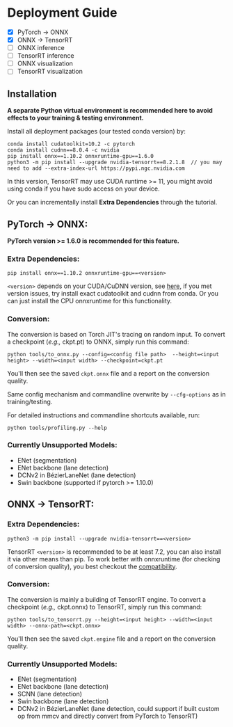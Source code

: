# Deployment Guide

- [x] PyTorch -> ONNX
- [x] ONNX -> TensorRT
- [ ] ONNX inference
- [ ] TensorRT inference
- [ ] ONNX visualization
- [ ] TensorRT visualization

## Installation

**A separate Python virtual environment is recommended here to avoid effects to your training & testing environment.**

Install all deployment packages (our tested conda version) by:

```
conda install cudatoolkit=10.2 -c pytorch
conda install cudnn==8.0.4 -c nvidia
pip install onnx==1.10.2 onnxruntime-gpu==1.6.0
python3 -m pip install --upgrade nvidia-tensorrt==8.2.1.8  // you may need to add --extra-index-url https://pypi.ngc.nvidia.com
```

In this version, TensorRT may use CUDA runtime >= 11, you might avoid using conda if you have sudo access on your device.

Or you can incrementally install **Extra Dependencies** through the tutorial.

## PyTorch -> ONNX:

**PyTorch version >= 1.6.0 is recommended for this feature.**

### Extra Dependencies:

```
pip install onnx==1.10.2 onnxruntime-gpu==<version>
```

`<version>` depends on your CUDA/CuDNN version, see [here](https://onnxruntime.ai/docs/execution-providers/CUDA-ExecutionProvider.html#requirements), if you met version issues,
try install exact cudatoolkit and cudnn from conda. Or you can just install the CPU onnxruntime for this functionality.

### Conversion:

The conversion is based on Torch JIT's tracing on random input. To convert a checkpoint (*e.g.,* ckpt.pt) to ONNX, simply run this command:

```
python tools/to_onnx.py --config=<config file path>  --height=<input height> --width=<input width> --checkpoint=ckpt.pt
```

You'll then see the saved `ckpt.onnx` file and a report on the conversion quality.

Same config mechanism and commandline overwrite by `--cfg-options` as in training/testing.

For detailed instructions and commandline shortcuts available, run:

```
python tools/profiling.py --help
```

### Currently Unsupported Models:
- ENet (segmentation)
- ENet backbone (lane detection)
- DCNv2 in BézierLaneNet (lane detection)
- Swin backbone (supported if pytorch >= 1.10.0)

## ONNX -> TensorRT:

### Extra Dependencies:

```
python3 -m pip install --upgrade nvidia-tensorrt==<version>
```

TensorRT `<version>` is recommended to be at least 7.2, you can also install it via other means than pip.
To work better with onnxruntime (for checking of conversion quality), you best checkout the [compatibility](https://onnxruntime.ai/docs/execution-providers/TensorRT-ExecutionProvider.html#requirements).

### Conversion:

The conversion is mainly a building of TensorRT engine. To convert a checkpoint (*e.g.,* ckpt.onnx) to TensorRT, simply run this command:

```
python tools/to_tensorrt.py --height=<input height> --width=<input width> --onnx-path=<ckpt.onnx>
```

You'll then see the saved `ckpt.engine` file and a report on the conversion quality.

### Currently Unsupported Models:
- ENet (segmentation)
- ENet backbone (lane detection)
- SCNN (lane detection)
- Swin backbone (lane detection)
- DCNv2 in BézierLaneNet (lane detection, could support if built custom op from mmcv and directly convert from PyTorch to TensorRT)
